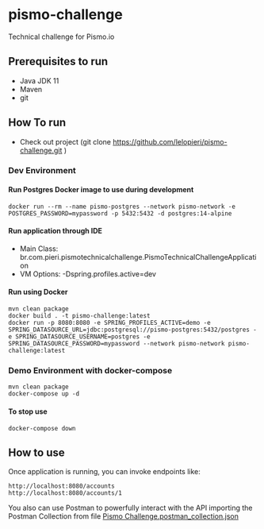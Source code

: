 # pismo-challenge
Technical challenge for Pismo.io


## Prerequisites to run
- Java JDK 11
- Maven
- git

## How To run
- Check out project (git clone https://github.com/lelopieri/pismo-challenge.git )

### Dev Environment
#### Run Postgres Docker image to use during development
   `docker run --rm --name pismo-postgres --network pismo-network -e POSTGRES_PASSWORD=mypassword -p 5432:5432 -d postgres:14-alpine`
#### Run application through IDE 
   - Main Class: br.com.pieri.pismotechnicalchallenge.PismoTechnicalChallengeApplication
   - VM Options: -Dspring.profiles.active=dev

#### Run using Docker 
 ```
mvn clean package
docker build . -t pismo-challenge:latest
docker run -p 8080:8080 -e SPRING_PROFILES_ACTIVE=demo -e SPRING_DATASOURCE_URL=jdbc:postgresql://pismo-postgres:5432/postgres -e SPRING_DATASOURCE_USERNAME=postgres -e SPRING_DATASOURCE_PASSWORD=mypassword --network pismo-network pismo-challenge:latest
 ```

### Demo Environment with docker-compose
```
mvn clean package
docker-compose up -d
```

#### To stop use
```
docker-compose down
```

## How to use
Once application is running, you can invoke endpoints like:
```
http://localhost:8080/accounts
http://localhost:8080/accounts/1
```
You also can use Postman to powerfully interact with the API importing the Postman Collection
from file [Pismo Challenge.postman_collection.json](https://github.com/lelopieri/pismo-challenge/blob/main/Pismo%20Challenge.postman_collection.json)


